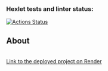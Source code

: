 ### Hexlet tests and linter status:
[![Actions Status](https://github.com/VolodiaKuz/frontend-project-12/actions/workflows/hexlet-check.yml/badge.svg)](https://github.com/VolodiaKuz/frontend-project-12/actions)

## About

<br>
<a href="https://frontend-project-12-1r96.onrender.com" target="_blank">Link to the deployed project on Render</a>